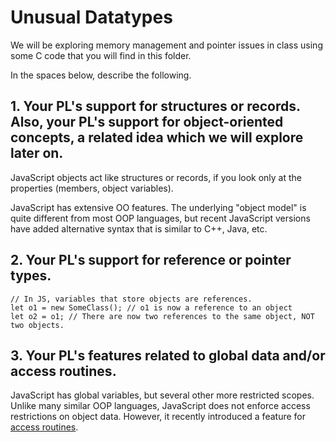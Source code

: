 # Unusual Datatypes

We will be exploring memory management and pointer issues in class using some C code that you will find in this folder.

In the spaces below, describe the following.

## 1. Your PL's support for structures or records. Also, your PL's support for object-oriented concepts, a related idea which we will explore later on.

JavaScript objects act like structures or records, if you look only at the properties (members, object variables).

JavaScript has extensive OO features. The underlying "object model" is quite different from most OOP languages, but recent JavaScript versions have added alternative syntax that is similar to C++, Java, etc.

## 2. Your PL's support for reference or pointer types.
```
// In JS, variables that store objects are references.
let o1 = new SomeClass(); // o1 is now a reference to an object
let o2 = o1; // There are now two references to the same object, NOT two objects.
```
## 3. Your PL's features related to global data and/or access routines.

JavaScript has global variables, but several other more restricted scopes. Unlike many similar OOP languages, JavaScript does not enforce access restrictions on object data. However, it recently introduced a feature for [access routines](https://developer.mozilla.org/en-US/docs/Web/JavaScript/Guide/Working_with_Objects#Defining_getters_and_setters).
